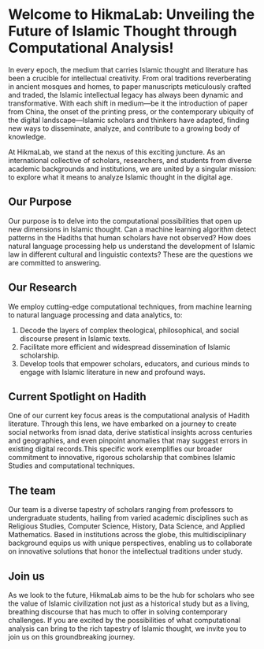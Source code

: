 # Welcome to HikmaLab: Unveiling the Future of Islamic Thought through Computational Analysis!
 In every epoch, the medium that carries Islamic thought and literature has been a crucible for intellectual creativity. From oral traditions reverberating in ancient mosques and homes, to paper manuscripts meticulously crafted and traded, the Islamic intellectual legacy has always been dynamic and transformative. With each shift in medium—be it the introduction of paper from China, the onset of the printing press, or the contemporary ubiquity of the digital landscape—Islamic scholars and thinkers have adapted, finding new ways to disseminate, analyze, and contribute to a growing body of knowledge.


At HikmaLab, we stand at the nexus of this exciting juncture. As an international collective of scholars, researchers, and students from diverse academic backgrounds and institutions, we are united by a singular mission: to explore what it means to analyze Islamic thought in the digital age.

## Our Purpose
Our purpose is to delve into the computational possibilities that open up new dimensions in Islamic thought. Can a machine learning algorithm detect patterns in the Hadiths that human scholars have not observed? How does natural language processing help us understand the development of Islamic law in different cultural and linguistic contexts? These are the questions we are committed to answering.

## Our Research
We employ cutting-edge computational techniques, from machine learning to natural language processing and data analytics, to:
1. Decode the layers of complex theological, philosophical, and social discourse present in Islamic texts.
2. Facilitate more efficient and widespread dissemination of Islamic scholarship.
3. Develop tools that empower scholars, educators, and curious minds to engage with Islamic literature in new and profound ways.

## Current Spotlight on Hadith
One of our current key focus areas is the computational analysis of Hadith literature. Through this lens, we have embarked on a journey to create social networks from isnad data, derive statistical insights across centuries and geographies, and even pinpoint anomalies that may suggest errors in existing digital records.This specific work exemplifies our broader commitment to innovative, rigorous scholarship that combines Islamic Studies and computational techniques.

## The team
Our team is a diverse tapestry of scholars ranging from professors to undergraduate students, hailing from varied academic disciplines such as Religious Studies, Computer Science, History, Data Science, and Applied Mathematics. Based in institutions across the globe, this multidisciplinary background equips us with unique perspectives, enabling us to collaborate on innovative solutions that honor the intellectual traditions under study.

## Join us
 As we look to the future, HikmaLab aims to be the hub for scholars who see the value of Islamic civilization not just as a historical study but as a living, breathing discourse that has much to offer in solving contemporary challenges. If you are excited by the possibilities of what computational analysis can bring to the rich tapestry of Islamic thought, we invite you to join us on this groundbreaking journey.